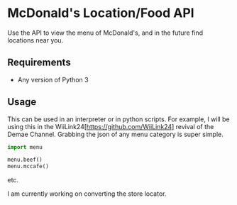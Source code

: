 # McDonald's Location/Food API

Use the API to view the menu of McDonald's, and in the future find locations near you.

## Requirements

- Any version of Python 3


## Usage

This can be used in an interpreter or in python scripts. For example, I will be using this in the WiiLink24[https://github.com/WiiLink24] revival of the Demae Channel. Grabbing the json of
any menu category is super simple.

```python
import menu

menu.beef()
menu.mccafe()
```
etc.

I am currently working on converting the store locator.
